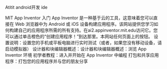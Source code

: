 Atitit android开发 ide

MIT App Inventor 入门
App Inventor 是一种基于云的工具，这意味着您可以直接在 Web 浏览器中为 Android 或 iOS 设备构建应用程序。该网站提供您学习如何构建自己的应用程序所需的所有支持。在ai2.appinventor.mit.edu访问它。您可以通过单击橙色的“创建应用程序！”到达那里。本网站任何页面上的按钮。
设置说明：设置您的手机或平板电脑进行实时测试（或者，如果您没有移动设备，请启动模拟器）
设计器和块编辑器概述：设计器和块编辑器概述：浏览 App Inventor 环境
初学者教程：进入并开始在 App Inventor 中编程
打包和共享应用程序：打包您的应用程序并与您的朋友分享

